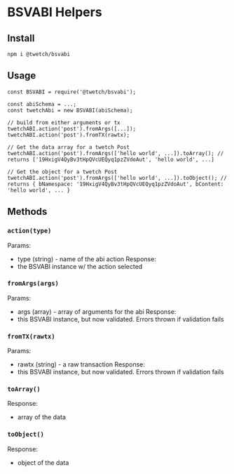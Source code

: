 # BSVABI Helpers

## Install

```
npm i @twetch/bsvabi
```

## Usage

```
const BSVABI = require('@twetch/bsvabi');

const abiSchema = ...;
const twetchAbi = new BSVABI(abiSchema);

// build from either arguments or tx
twetchABI.action('post').fromArgs([...]);
twetchABI.action('post').fromTX(rawtx);

// Get the data array for a twetch Post
twetchABI.action('post').fromArgs(['hello world', ...]).toArray(); // returns ['19HxigV4QyBv3tHpQVcUEQyq1pzZVdoAut', 'hello world', ...]

// Get the object for a twetch Post
twetchABI.action('post').fromArgs(['hello world', ...]).toObject(); // returns { bNamespace: '19HxigV4QyBv3tHpQVcUEQyq1pzZVdoAut', bContent: 'hello world', ... }
```

## Methods

### `action(type)`
Params:
- type (string) - name of the abi action
Response:
- the BSVABI instance w/ the action selected

### `fromArgs(args)`
Params:
- args (array) - array of arguments for the abi
Response:
- this BSVABI instance, but now validated. Errors thrown if validation fails 

### `fromTX(rawtx)`
Params:
- rawtx (string) - a raw transaction
Response:
- this BSVABI instance, but now validated. Errors thrown if validation fails 

### `toArray()`
Response:
- array of the data

### `toObject()`
Response:
- object of the data
